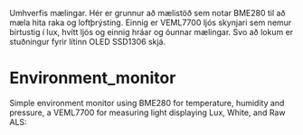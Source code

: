 Umhverfis mælingar. Hér er grunnur að mælistöð sem notar BME280 til að mæla hita raka og loftþrýsting. Einnig er VEML7700 ljós skynjari sem nemur birtustig í lux, hvítt ljós og einnig hráar og óunnar mælingar. Svo að lokum er stuðningur fyrir lítinn OLED SSD1306 skjá.

# Environment_monitor
Simple environment monitor using BME280 for temperature, humidity and pressure, a VEML7700 for measuring light displaying Lux, White, and Raw ALS:
